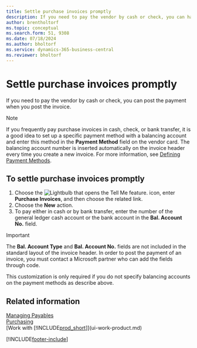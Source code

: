 ```yaml
---
title: Settle purchase invoices promptly
description: If you need to pay the vendor by cash or check, you can have the necessary posting done when you post the invoice.
author: brentholtorf
ms.topic: conceptual
ms.search.form: 51, 9308
ms.date: 07/18/2024
ms.author: bholtorf
ms.service: dynamics-365-business-central
ms.reviewer: bholtorf
---
```


# Settle purchase invoices promptly

If you need to pay the vendor by cash or check, you can post the payment when you post the invoice.  

> [!NOTE]  
> If you frequently pay purchase invoices in cash, check, or bank transfer, it is a good idea to set up a specific payment method with a balancing account and enter this method in the **Payment Method** field on the vendor card. The balancing account number is inserted automatically on the invoice header every time you create a new invoice. For more information, see [Defining Payment Methods](finance-payment-methods.md).  

## To settle purchase invoices promptly

1. Choose the ![Lightbulb that opens the Tell Me feature.](media/ui-search/search_small.png "Tell me what you want to do") icon, enter **Purchase Invoices**, and then choose the related link.  
2. Choose the **New** action.  
3. To pay either in cash or by bank transfer, enter the number of the general ledger cash account or the bank account in the **Bal. Account No.** field.  

> [!IMPORTANT]  
> The **Bal. Account Type** and **Bal. Account No.** fields are not included in the standard layout of the invoice header. In order to post the payment of an invoice, you must contact a Microsoft partner who can add the fields through code.  
>
> This customization is only required if you do not specify balancing accounts on the payment methods as describe above.

## Related information

[Managing Payables](payables-manage-payables.md)  
[Purchasing](purchasing-manage-purchasing.md)  
[Work with [!INCLUDE[prod_short](includes/prod_short.md)]](ui-work-product.md)  


[!INCLUDE[footer-include](includes/footer-banner.md)]